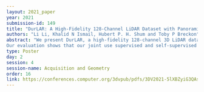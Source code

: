 ```yaml
---
layout: 2021_paper
year: 2021
submission-id: 149
title: "DurLAR: A High-Fidelity 128-Channel LiDAR Dataset with Panoramic Ambient and Reflectivity Imagery for Multi-Modal Autonomous Driving Applications"
authors: "Li Li, Khalid N Ismail, Hubert P. H. Shum and Toby P Breckon"
abstract: "We present DurLAR, a high-fidelity 128-channel 3D LiDAR dataset with panoramic ambient (near infrared) and reflectivity imagery, as well as a sample benchmark using depth estimation for autonomous driving applications. Our driving platform is equipped with a high resolution 128 channel LiDAR, a 2MPix stereo camera, a lux meter and a GNSS/INS system. Ambient and reflectivity images are made available along with the LiDAR point clouds to facilitate multi-modal use of concurrent ambient and reflectivity scene information. Leveraging DurLAR, with a resolution exceeding that of prior benchmarks, we consider the task of monocular depth estimation and use this increased availability of higher resolution, yet sparse ground truth scene depth information to propose a novel joint supervised/self-supervised loss formulation. We compare performance over both our new DurLAR dataset, the established KITTI benchmark and the Cityscapes dataset.
Our evaluation shows that our joint use supervised and self-supervised loss terms, enabled via the superior ground truth resolution and availability within DurLAR improves the quantitative and qualitative performance of leading contemporary monocular depth estimation approaches (DurLAR, RMSE=3.639, Sq Rel=0.936)."
type: Poster
day: 2
session: 4
session-name: Acquisition and Geometry
order: 16
link: https://conferences.computer.org/3dvpub/pdfs/3DV2021-5lXBZyiG3QAsRBKXHIjqU8/268800b227/268800b227.pdf
---
```

